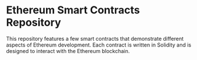# Ethereum Smart Contracts Repository

This repository features a few smart contracts that demonstrate different aspects of Ethereum development. Each contract is written in Solidity and is designed to interact with the Ethereum blockchain.
